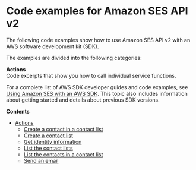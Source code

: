 # Code examples for Amazon SES API v2<a name="service_code_examples_sesv2"></a>

The following code examples show how to use Amazon SES API v2 with an AWS software development kit \(SDK\)\. 

The examples are divided into the following categories:

**Actions**  
Code excerpts that show you how to call individual service functions\.

For a complete list of AWS SDK developer guides and code examples, see [Using Amazon SES with an AWS SDK](sdk-general-information-section.md)\. This topic also includes information about getting started and details about previous SDK versions\.

**Contents**
+ [Actions](service_code_examples_sesv2_actions.md)
  + [Create a contact in a contact list](example_sesv2_CreateContact_section.md)
  + [Create a contact list](example_sesv2_CreateContactList_section.md)
  + [Get identity information](example_sesv2_GetEmailIdentity_section.md)
  + [List the contact lists](example_sesv2_ListContactLists_section.md)
  + [List the contacts in a contact list](example_sesv2_ListContacts_section.md)
  + [Send an email](example_sesv2_SendEmail_section.md)